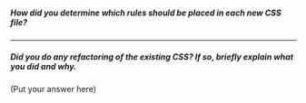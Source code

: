 ##### How did you determine which rules should be placed in each new CSS file?


---

##### Did you do any refactoring of the existing CSS? If so, briefly explain what you did and why.

(Put your answer here)
